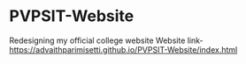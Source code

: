 # PVPSIT-Website
Redesigning my official college website
Website link- https://advaithparimisetti.github.io/PVPSIT-Website/index.html
